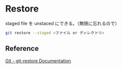 # Restore

staged file を unstaced にできる。（無限に忘れるので）

```bash
git restore --staged <ファイル or ディレクトリ>
```

## Reference

[Git - git-restore Documentation](https://git-scm.com/docs/git-restore)
